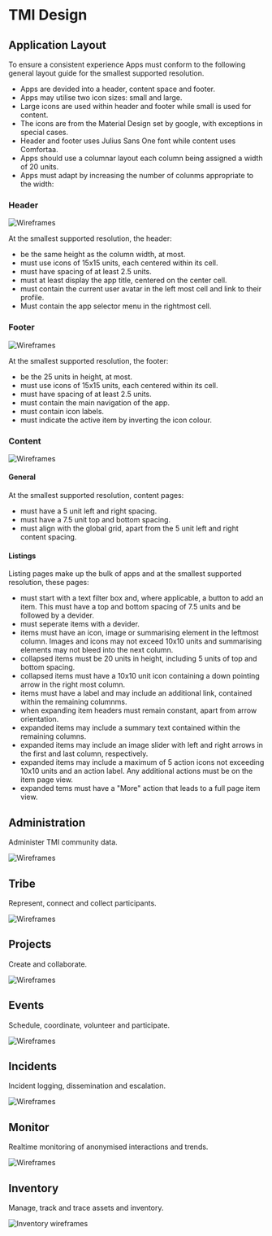 # TMI Design


## Application Layout

To ensure a consistent experience Apps must conform to the following general
layout guide for the smallest supported resolution.

* Apps are devided into a header, content space and footer.
* Apps may utilise two icon sizes: small and large.
* Large icons are used within header and footer while small is used for content.
* The icons are from the Material Design set by google, with exceptions in
  special cases.
* Header and footer uses Julius Sans One font while content uses Comfortaa.
* Apps should use a columnar layout each column being assigned a width of 20
  units.
* Apps must adapt by increasing the number of colunms appropriate to the width:



### Header

![Wireframes](./svg/Header-Layout.svg)

At the smallest supported resolution, the header:

* be the same height as the column width, at most.
* must use icons of 15x15 units, each centered within its cell.
* must have spacing of at least 2.5 units.
* must at least display the app title, centered on the center cell.
* must contain the current user avatar in the left most cell and link to their
  profile.
* Must contain the app selector menu in the rightmost cell.


### Footer

![Wireframes](./svg/Footer-Layout.svg)

At the smallest supported resolution, the footer:

* be the 25 units in height, at most.
* must use icons of 15x15 units, each centered within its cell.
* must have spacing of at least 2.5 units.
* must contain the main navigation of the app.
* must contain icon labels.
* must indicate the active item by inverting the icon colour.


### Content

![Wireframes](./svg/App-Layout.svg)


#### General

At the smallest supported resolution, content pages:

* must have a 5 unit left and right spacing.
* must have a 7.5 unit top and bottom spacing.
* must align with the global grid, apart from the 5 unit left and right content
  spacing.

#### Listings

Listing pages make up the bulk of apps and at the smallest supported resolution,
these pages:

* must start with a text filter box and, where applicable, a button to add an
  item. This must have a top and bottom spacing of 7.5 units and be followed by
  a devider.
* must seperate items with a devider.
* items must have an icon, image or summarising element in the leftmost column.
  Images and icons may not exceed 10x10 units and summarising elements may not
  bleed into the next column.
* collapsed items must be 20 units in height, including 5 units of top and
  bottom spacing.
* collapsed items must have a 10x10 unit icon containing a down pointing arrow
  in the right most column.
* items must have a label and may include an additional link, contained within
  the remaining columnms.
* when expanding item headers must remain constant, apart from arrow
  orientation.
* expanded items may include a summary text contained within the remaining
  columns.
* expanded items may include an image slider with left and right arrows in the
  first and last column, respectively.
* expanded items may include a maximum of 5 action icons not exceeding 10x10
  units and an action label. Any additional actions must be on the item page
  view.
* expanded tems must have a "More" action that leads to a full page item view.



## Administration

Administer TMI community data.

![Wireframes](./svg/Administration-Wireframes.svg)


## Tribe

Represent, connect and collect participants.

![Wireframes](./svg/Tribe-Wireframes.svg)


## Projects

Create and collaborate.

![Wireframes](./svg/Projects-Wireframes.svg)


## Events

Schedule, coordinate, volunteer and participate.

![Wireframes](./svg/Event-Wireframes.svg)


## Incidents

Incident logging, dissemination and escalation.

![Wireframes](./svg/Incidents-Wireframes.svg)


## Monitor

Realtime monitoring of anonymised interactions and trends.

![Wireframes](./svg/Ground-Zero-Wireframes.svg)


## Inventory

Manage, track and trace assets and inventory.

![Inventory wireframes](./svg/Inventory-Wireframes.svg)
